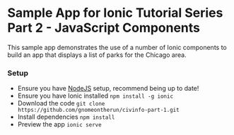 # Sample App for Ionic Tutorial Series Part 2 - JavaScript Components

This sample app demonstrates the use of a number of Ionic components to build an app that displays a list of parks for the Chicago area.

### Setup

* Ensure you have [NodeJS](https://nodejs.org) setup, recommend being up to date!
* Ensure you have Ionic installed `npm install -g ionic`
* Download the code `git clone https://github.com/gnomeontherun/civinfo-part-1.git`
* Install dependencies `npm install`
* Preview the app `ionic serve`
